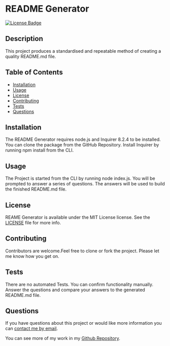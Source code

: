 # README Generator

[![License Badge](https://img.shields.io/badge/License-MIT-yellow.svg)](https://opensource.org/licenses/MIT)

## Description
This project produces a standardised and repeatable method of creating a quality README.md file.

## Table of Contents
* [Installation](#installation)
* [Usage](#usage)
* [License](#license)
* [Contributing](#contributing)
* [Tests](#tests)
* [Questions](#questions)

## Installation
The README Generator requires node.js and Inquirer 8.2.4 to be installed. You can clone the package from the GitHub Repository. Install Inquirer by running npm install from the CLI.

## Usage
The Project is started from the CLI by running node index.js. You will be prompted to answer a series of questions. The answers will be used to build the finished README.md file.

## License
REAME Generator is available under the MIT License license. See the [LICENSE](https://opensource.org/licenses/MIT) file for more info.

## Contributing
Contributors are welcome.Feel free to clone or fork the project. Please let me know how you get on.

## Tests
There are no automated Tests. You can confirm functionality manually. Answer the questions and compare your answers to the generated README.md file.

## Questions
  
If you have questions about this project or would like more information you can [contact me by email](mailto:peter.medbury@dingogap.net.au).
  
You can see more of my work in my [Github Repository](https://github.com/dingogap).

